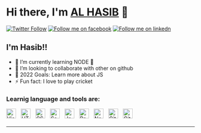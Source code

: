 # Hi there, I'm [AL HASIB](https://github.com/hasib-al) 👋
[![Twitter Follow](https://img.shields.io/twitter/follow/alhasib_?style=social)][twitter]
[![Follow me on facebook](https://img.shields.io/badge/FB-facebook-blue)][facebook]
[![Follow me on linkedn](https://img.shields.io/badge/In-linkedIn-blue)][linkedin]

## I'm Hasib!!

- 🌱 I’m currently learning NODE 🤣
- 👯 I’m looking to collaborate with other on github
- 🥅 2022 Goals: Learn more about JS
- ⚡ Fun fact: I love to play cricket

### Learnig language and tools are:

[<img align="left" alt="Visual Studio Code" width="26px" src="https://cdn.jsdelivr.net/gh/devicons/devicon/icons/vscode/vscode-original.svg" style="padding-right:10px;" />](https://code.visualstudio.com/)

[<img align="left" alt="HTML5" width="26px" src="https://cdn.jsdelivr.net/gh/devicons/devicon/icons/html5/html5-original.svg" style="padding-right:10px;" />](https://www.w3schools.com/html/)

[<img align="left" alt="CSS3" width="26px" src="https://cdn.jsdelivr.net/gh/devicons/devicon/icons/css3/css3-original.svg" style="padding-right:10px;" />](https://www.w3schools.com/css/)

[<img align="left" alt="Sass" width="26px" src="https://cdn.jsdelivr.net/gh/devicons/devicon/icons/sass/sass-original.svg" style="padding-right:10px;" />](https://www.w3schools.com/sass/)

[<img align="left" alt="JavaScript" width="26px" src="https://cdn.jsdelivr.net/gh/devicons/devicon/icons/javascript/javascript-original.svg" style="padding-right:10px;" />](https://developer.mozilla.org/en-US/docs/Web/JavaScript)

[<img align="left" alt="React" width="26px" src="https://cdn.jsdelivr.net/gh/devicons/devicon/icons/react/react-original.svg" style="padding-right:10px;" />](https://reactjs.org/)

[<img align="left" alt="Node.js" width="26px" src="https://cdn.jsdelivr.net/gh/devicons/devicon/icons/nodejs/nodejs-original.svg" style="padding-right:10px;" />](https://nodejs.org/en/)

[<img align="left" alt="Git" width="26px" src="https://cdn.jsdelivr.net/gh/devicons/devicon/icons/git/git-original.svg" style="padding-right:10px;" />](https://git-scm.com/)

[<img align="left" alt="GitHub" width="26px" src="https://user-images.githubusercontent.com/3369400/139447912-e0f43f33-6d9f-45f8-be46-2df5bbc91289.png" style="padding-right:10px;" />](https://github.com/)


<br />
<br />

---

[twitter]: https://twitter.com/alhasib_
[instagram]: https://www.instagram.com/this_is_alhasib/
[linkedin]: https://www.linkedin.com/in/al-hasib/
[medium]: https://medium.com/@hasib2653
[facebook]: https://www.facebook.com/this.is.alhasib/
[hashnode]: https://hashnode.com/@alhasib
